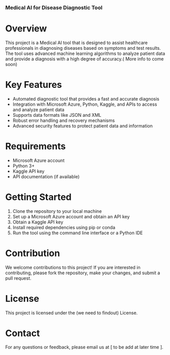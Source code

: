 ### Medical AI for Disease Diagnostic Tool

# Overview
 
This project is a Medical AI tool that is designed to assist healthcare professionals in 
diagnosing diseases based on symptoms and test results. The tool uses advanced machine 
learning algorithms to analyze patient data and provide a diagnosis with a high degree of accuracy.( More info to come soon)

 # Key Features
 
* Automated diagnostic tool that provides a fast and accurate diagnosis
* Integration with Microsoft Azure, Python, Kaggle, and APIs to access and analyze patient data
* Supports data formats like JSON and XML
* Robust error handling and recovery mechanisms
* Advanced security features to protect patient data and information

# Requirements

* Microsoft Azure account
* Python 3+
* Kaggle API key
* API documentation (if available)

# Getting Started
1. Clone the repository to your local machine
2. Set up a Microsoft Azure account and obtain an API key
3. Obtain a Kaggle API key
4. Install required dependencies using pip or conda
5. Run the tool using the command line interface or a Python IDE

# Contribution
We welcome contributions to this project! If you are interested in contributing, please fork
the repository, make your changes, and submit a pull request.

# License
This project is licensed under the (we need to findout) License.

# Contact
For any questions or feedback, please email us at [ to be add at later time ].
